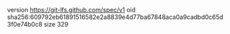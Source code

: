 version https://git-lfs.github.com/spec/v1
oid sha256:609792eb61891516582e2a8839e4d77ba67848aca0a9cadbd0c65d3f0e74b0c8
size 329
